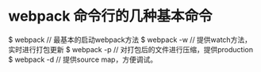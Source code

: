 
# webpack 命令行的几种基本命令

$ webpack // 最基本的启动webpack方法
$ webpack -w // 提供watch方法，实时进行打包更新
$ webpack -p // 对打包后的文件进行压缩，提供production
$ webpack -d // 提供source map，方便调试。
